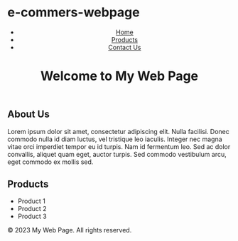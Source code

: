 # e-commers-webpage
<!DOCTYPE html>
<html>
<head>
	<title>My Web Page</title>
	<meta charset="UTF-8">
	<meta name="viewport" content="width=device-width, initial-scale=1.0">
	<link rel="stylesheet" href="style.css">
</head>
<body>
	<header>
		<nav>
			<ul>
				<li><a href="#">Home</a></li>
				<li><a href="#">Products</a></li>
				<li><a href="#">Contact Us</a></li>
			</ul>
		</nav>
		<h1>Welcome to My Web Page</h1>
	</header>
	<main>
		<section>
			<h2>About Us</h2>
			<p>Lorem ipsum dolor sit amet, consectetur adipiscing elit. Nulla facilisi. Donec commodo nulla id diam luctus, vel tristique leo iaculis. Integer nec magna vitae orci imperdiet tempor eu id turpis. Nam id fermentum leo. Sed ac dolor convallis, aliquet quam eget, auctor turpis. Sed commodo vestibulum arcu, eget commodo ex mollis sed.</p>
		</section>
		<section>
			<h2>Products</h2>
			<ul>
				<li>Product 1</li>
				<li>Product 2</li>
				<li>Product 3</li>
			</ul>
		</section>
	</main>
	<footer>
		<p>&copy; 2023 My Web Page. All rights reserved.</p>
	</footer>
	<script src="script.js"></script>
</body>
</html>
